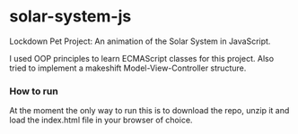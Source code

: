 # solar-system-js
Lockdown Pet Project: An animation of the Solar System in JavaScript.

I used OOP principles to learn ECMAScript classes for this project.
Also tried to implement a makeshift Model-View-Controller structure.


<h3>How to run</h3>

At the moment the only way to run this is to download the repo, unzip it and load the index.html file in your browser of choice.
